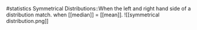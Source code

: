 #statistics 
Symmetrical Distributions::When the left and right hand side of a distribution match. when [[median]]  = [[mean]].
![[symmetrical distribution.png]]